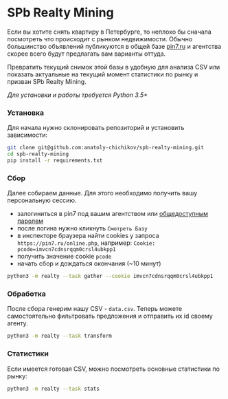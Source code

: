 # SPb Realty Mining

Если вы хотите снять квартиру в Петербурге, то неплохо бы сначала посмотреть что происходит 
с рынком недвижимости. Обычно большинство объявлений публикуются в общей базе 
[pin7.ru](https://pin7.ru) и агентства скорее всего будут предлагать вам варианты оттуда.

Превратить текущий снимок этой базы в удобную для анализа CSV или показать актуальные
на текущий момент статистики по рынку и призван SPb Realty Mining.

_Для установки и работы требуется Python 3.5+_

### Установка
Для начала нужно склонировать репозиторий и установить зависимости:
```bash
git clone git@github.com:anatoly-chichikov/spb-realty-mining.git
cd spb-realty-mining
pip install -r requirements.txt
```

### Сбор
Далее собираем данные. Для этого необходимо получить вашу персональную сессию.
- залогиниться в pin7 под вашим агентством или 
[общедоступным паролем](http://pin7-kod.ru/rukovodstvo-k-pin7-ru/)
- после логина нужно кликнуть `Cмотреть Базу`
- в инспекторе браузера найти cookies у запроса `https://pin7.ru/online.php`, 
например: `Cookie: pcode=imvcn7cdnsrqqm0crsl4ubkpp1`
- получить значение cookie `pcode`
- начать сбор и дождаться окончания (~10 минут)
```bash
python3 -m realty --task gather --cookie imvcn7cdnsrqqm0crsl4ubkpp1
```

### Обработка
После сбора генерим нашу CSV - `data.csv`. Теперь можете самостоятельно фильтровать предложения
и отправить их id своему агенту. 
```bash
python3 -m realty --task transform
```

### Статистики
Если имеется готовая CSV, можно посмотреть основные статистики по рынку:
```bash
python3 -m realty --task stats
```
